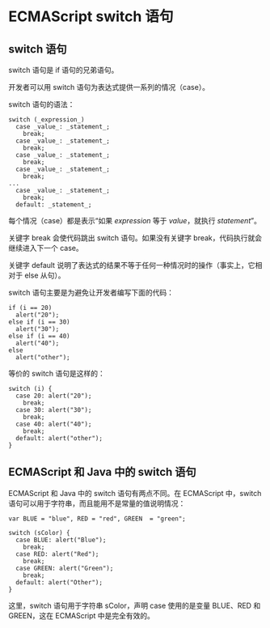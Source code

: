 
# ECMAScript switch 语句




## switch 语句

switch 语句是 if 语句的兄弟语句。

开发者可以用 switch 语句为表达式提供一系列的情况（case）。

switch 语句的语法：

```
switch (_expression_)
  case _value_: _statement_;
    break;
  case _value_: _statement_;
    break;
  case _value_: _statement_;
    break;
  case _value_: _statement_;
    break;
...
  case _value_: _statement_;
    break;
  default: _statement_;

```

每个情况（case）都是表示“如果 _expression_ 等于 _value_，就执行 _statement_”。

关键字 break 会使代码跳出 switch 语句。如果没有关键字 break，代码执行就会继续进入下一个 case。

关键字 default 说明了表达式的结果不等于任何一种情况时的操作（事实上，它相对于 else 从句）。

switch 语句主要是为避免让开发者编写下面的代码：

```
if (i == 20)
  alert("20");
else if (i == 30)
  alert("30");
else if (i == 40)
  alert("40");
else
  alert("other");

```

等价的 switch 语句是这样的：

```
switch (i) {
  case 20: alert("20");
    break;
  case 30: alert("30");
    break;
  case 40: alert("40");
    break;
  default: alert("other");
}

```

## ECMAScript 和 Java 中的 switch 语句

ECMAScript 和 Java 中的 switch 语句有两点不同。在 ECMAScript 中，switch 语句可以用于字符串，而且能用不是常量的值说明情况：

```
var BLUE = "blue", RED = "red", GREEN  = "green";

switch (sColor) {
  case BLUE: alert("Blue");
    break;
  case RED: alert("Red");
    break;
  case GREEN: alert("Green");
    break;
  default: alert("Other");
}

```

这里，switch 语句用于字符串 sColor，声明 case 使用的是变量 BLUE、RED 和 GREEN，这在 ECMAScript 中是完全有效的。




